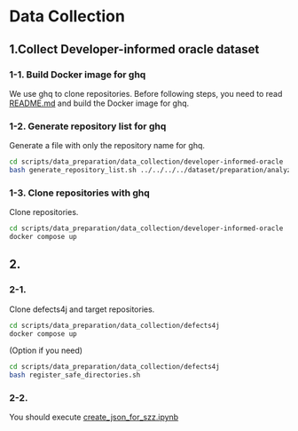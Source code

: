 # Data Collection

## 1.Collect Developer-informed oracle dataset

### 1-1. Build Docker image for ghq

We use ghq to clone repositories.
Before following steps, you need to read [README.md](../../../docker/README.md#ghq) and build the Docker image for ghq.

### 1-2. Generate repository list for ghq

Generate a file with only the repository name for ghq.

```bash
cd scripts/data_preparation/data_collection/developer-informed-oracle
bash generate_repository_list.sh ../../../../dataset/preparation/analyzed_developer-informed-oracle_projects.csv
```

### 1-3. Clone repositories with ghq

Clone repositories.

```bash
cd scripts/data_preparation/data_collection/developer-informed-oracle
docker compose up
```

## 2.

### 2-1.

Clone defects4j and target repositories.

```bash
cd scripts/data_preparation/data_collection/defects4j
docker compose up
```

(Option if you need)

```bash
cd scripts/data_preparation/data_collection/defects4j
bash register_safe_directories.sh
```

### 2-2.

You should execute [create_json_for_szz.ipynb](./defects4j/create_json_for_szz.ipynb)
